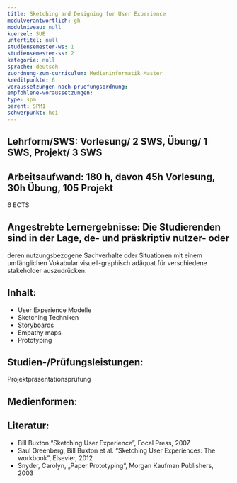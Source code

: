 ```yaml
---
title: Sketching and Designing for User Experience
modulverantwortlich: gh
modulniveau: null
kuerzel: SUE
untertitel: null
studiensemester-ws: 1
studiensemester-ss: 2
kategorie: null
sprache: deutsch
zuordnung-zum-curriculum: Medieninformatik Master
kreditpunkte: 6
voraussetzungen-nach-pruefungsordnung:
empfohlene-voraussetzungen: 
type: spm
parent: SPM1
schwerpunkt: hci
---
```


## Lehrform/SWS: Vorlesung/ 2 SWS, Übung/ 1 SWS, Projekt/ 3 SWS


## Arbeitsaufwand: 180 h, davon 45h Vorlesung, 30h Übung, 105 Projekt
6 ECTS



## Angestrebte Lernergebnisse: Die Studierenden sind in der Lage, de-  und präskriptiv nutzer- oder 
deren nutzungsbezogene Sachverhalte oder Situationen mit einem umfänglichen Vokabular visuell-graphisch adäquat für 
verschiedene stakeholder auszudrücken.


## Inhalt:
- User Experience Modelle
-	Sketching Techniken
-	Storyboards
-	Empathy maps
-	Prototyping


 
## Studien-/Prüfungsleistungen:
Projektpräsentationsprüfung

## Medienformen:


## Literatur:
- Bill Buxton “Sketching User Experience”, Focal Press, 2007
- Saul Greenberg, Bill Buxton et al. “Sketching User Experiences: The workbook”, Elsevier, 2012
-	Snyder, Carolyn, „Paper Prototyping“, Morgan Kaufman Publishers, 2003
